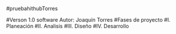 #pruebahithubTorres

#Verson 1.0 software Autor: Joaquín Torres
#Fases de proyecto
#I. Planeación
#II. Analisis
#III. Diseño
#IV. Desarrollo
